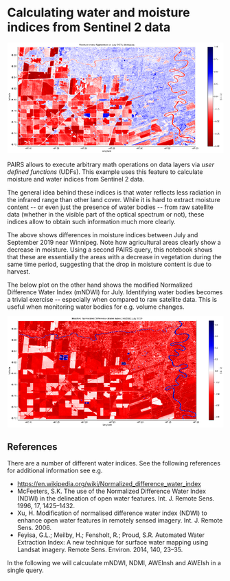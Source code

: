 # Calculating water and moisture indices from Sentinel 2 data

![NDMI difference](NDMI_Difference.png)

PAIRS allows to execute arbitrary math operations on data layers via *user defined functions* (UDFs). This example uses this feature to calculate moisture and water indices from Sentinel 2 data.

The general idea behind these indices is that water reflects less radiation in the infrared range than other land cover. While it is hard to extract moisture content -- or even just the presence of water bodies -- from raw satellite data (whether in the visible part of the optical spectrum or not), these indices allow to obtain such information much more clearly.

The above shows differences in moisture indices between July and September 2019 near Winnipeg. Note how agricultural areas clearly show a decrease in moisture. Using a second PAIRS query, this notebook shows that these are essentially the areas with a decrease in vegetation during the same time period, suggesting that the drop in moisture content is due to harvest.

The below plot on the other hand shows the modified Normalized Difference Water Index (mNDWI) for July. Identifying water bodies becomes a trivial exercise -- especially when compared to raw satellite data. This is useful when monitoring water bodies for e.g. volume changes.

![mNDWI July](mNDWI_072019.png)

## References

There are a number of different water indices. See the following references for additional information see e.g.
- https://en.wikipedia.org/wiki/Normalized_difference_water_index
- McFeeters, S.K. The use of the Normalized Difference Water Index (NDWI) in the delineation of open water
features. Int. J. Remote Sens. 1996, 17, 1425–1432.
- Xu, H. Modification of normalised difference water index (NDWI) to enhance open water features in remotely
sensed imagery. Int. J. Remote Sens. 2006.
- Feyisa, G.L.; Meilby, H.; Fensholt, R.; Proud, S.R. Automated Water Extraction Index: A new technique for
surface water mapping using Landsat imagery. Remote Sens. Environ. 2014, 140, 23–35. 

In the following we will calcuulate mNDWI, NDMI, AWEInsh and AWEIsh in a single query.
